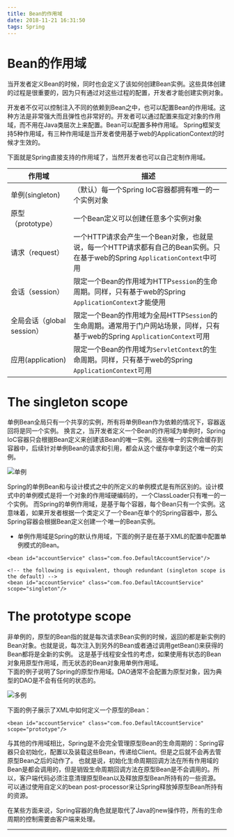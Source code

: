 ```yaml
---
title: Bean的作用域
date: 2018-11-21 16:31:50
tags: Spring
---
```



# Bean的作用域

当开发者定义Bean的时候，同时也会定义了该如何创建Bean实例。这些具体创建的过程是很重要的，因为只有通过对这些过程的配置，开发者才能创建实例对象。

开发者不仅可以控制注入不同的依赖到Bean之中，也可以配置Bean的作用域。这种方法是非常强大而且弹性也非常好的。开发者可以通过配置来指定对象的作用域，而不用在Java类层次上来配置。Bean可以配置多种作用域。 Spring框架支持5种作用域，有三种作用域是当开发者使用基于web的ApplicationContext的时候才生效的。 

 
下面就是Spring直接支持的作用域了，当然开发者也可以自己定制作用域。

<!--more-->

<table>
<thead>
<tr>
<th>作用域</th>
<th>描述</th>
</tr>
</thead>
<tbody>
<tr>
<td>单例(singleton)</td>
<td>（默认）每一个Spring IoC容器都拥有唯一的一个实例对象</td>
</tr>
<tr>
<td>原型（prototype）</td>
<td>一个Bean定义可以创建任意多个实例对象</td>
</tr>
<tr>
<td>请求（request）</td>
<td>一个HTTP请求会产生一个Bean对象，也就是说，每一个HTTP请求都有自己的Bean实例。只在基于web的Spring <code>ApplicationContext</code>中可用</td>
</tr>
<tr>
<td>会话（session）</td>
<td>限定一个Bean的作用域为HTTP<code>session</code>的生命周期。同样，只有基于web的Spring <code>ApplicationContext</code>才能使用</td>
</tr>
<tr>
<td>全局会话（global session）</td>
<td>限定一个Bean的作用域为全局HTTP<code>Session</code>的生命周期。通常用于门户网站场景，同样，只有基于web的Spring <code>ApplicationContext</code>可用</td>
</tr>
<tr>
<td>应用(application)</td>
<td>限定一个Bean的作用域为<code>ServletContext</code>的生命周期。同样，只有基于web的Spring <code>ApplicationContext</code>可用</td>
</tr>
</tbody>
</table>


# The singleton scope

单例Bean全局只有一个共享的实例，所有将单例Bean作为依赖的情况下，容器返回将是同一个实例。
换言之，当开发者定义一个Bean的作用域为单例时，Spring IoC容器只会根据Bean定义来创建该Bean的唯一实例。这些唯一的实例会缓存到容器中，后续针对单例Bean的请求和引用，都会从这个缓存中拿到这个唯一的实例。 

![单例](/img/2018-11-21/singleton.png)

Spring的单例Bean和与设计模式之中的所定义的单例模式是有所区别的。设计模式中的单例模式是将一个对象的作用域硬编码的，一个ClassLoader只有唯一的一个实例。 而Spring的单例作用域，是基于每个容器，每个Bean只有一个实例。这意味着，如果开发者根据一个类定义了一个Bean在单个的Spring容器中，那么Spring容器会根据Bean定义创建一个唯一的Bean实例。   

* 单例作用域是Spring的默认作用域，下面的例子是在基于XML的配置中配置单例模式的Bean。

```
<bean id="accountService" class="com.foo.DefaultAccountService"/>

<!-- the following is equivalent, though redundant (singleton scope is the default) -->
<bean id="accountService" class="com.foo.DefaultAccountService" scope="singleton"/>
```

# The prototype scope

非单例的，原型的Bean指的就是每次请求Bean实例的时候，返回的都是新实例的Bean对象。也就是说，每次注入到另外的Bean或者通过调用getBean()来获得的Bean都将是全新的实例。 这是基于线程安全性的考虑，如果使用有状态的Bean对象用原型作用域，而无状态的Bean对象用单例作用域。  
下面的例子说明了Spring的原型作用域。DAO通常不会配置为原型对象，因为典型的DAO是不会有任何的状态的。

![多例](/img/2018-11-21/prototype.png)

下面的例子展示了XML中如何定义一个原型的Bean：

```
<bean id="accountService" class="com.foo.DefaultAccountService" scope="prototype"/>
```
与其他的作用域相比，Spring是不会完全管理原型Bean的生命周期的：Spring容器只会初始化，配置以及装载这些Bean，传递给Client。但是之后就不会再去管原型Bean之后的动作了。 也就是说，初始化生命周期回调方法在所有作用域的Bean是都会调用的，但是销毁生命周期回调方法在原型Bean是不会调用的。所以，客户端代码必须注意清理原型Bean以及释放原型Bean所持有的一些资源。 可以通过使用自定义的bean post-processor来让Spring释放掉原型Bean所持有的资源。  

在某些方面来说，Spring容器的角色就是取代了Java的new操作符，所有的生命周期的控制需要由客户端来处理。


---

